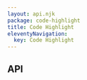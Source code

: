 ```yaml
---
layout: api.njk
package: code-highlight
title: Code Highlight
eleventyNavigation:
  key: Code Highlight
---
```


## API
